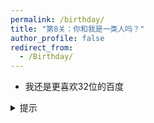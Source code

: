 ```yaml
---
permalink: /birthday/
title: "第8关：你和我是一类人吗？"
author_profile: false
redirect_from: 
  - /Birthday/
---
```


- 我还是更喜欢32位的百度
  
<details>
  <summary>提示</summary>
  <p>这一关的提示是：你需要一点计算机基础技术</p>
  <details>
    <summary>终极提示</summary>
    <p>想想什么是“百度”有的，32位的东西？</p>
  </details>
</details>